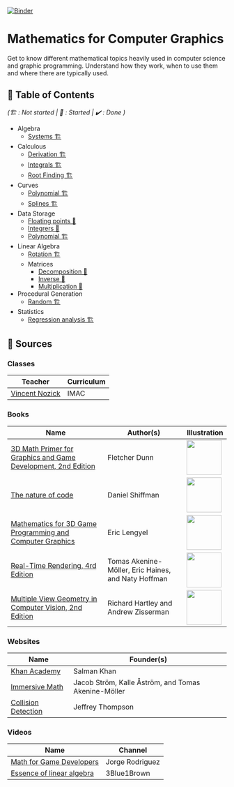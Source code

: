 [![Binder](https://mybinder.org/badge_logo.svg)](https://mybinder.org/v2/gh/learn-computer-graphics/mathematics/master)

# Mathematics for Computer Graphics

Get to know different mathematical topics heavily used in computer science and graphic programming. Understand how they work, when to use them and where there are typically used.

## 🚩 Table of Contents

*(🏗️ : Not started | 📝 : Started | ✔️ : Done )*

* Algebra
  * [Systems 🏗️](https://nbviewer.jupyter.org/github/learn-computer-graphics/mathematics/blob/master/algebra/systems.ipynb)
* Calculous
  * [Derivation 🏗️](https://nbviewer.jupyter.org/github/learn-computer-graphics/mathematics/blob/master/calculous/derivation.ipynb)
  * [Integrals 🏗️](https://nbviewer.jupyter.org/github/learn-computer-graphics/mathematics/blob/master/calculous/integrals.ipynb)
  * [Root Finding 🏗️](https://nbviewer.jupyter.org/github/learn-computer-graphics/mathematics/blob/master/calculous/root-finding.ipynb)
* Curves
  * [Polynomial 🏗️](https://nbviewer.jupyter.org/github/learn-computer-graphics/mathematics/blob/master/curves/polynomial.ipynb)
  * [Splines 🏗️](https://nbviewer.jupyter.org/github/learn-computer-graphics/mathematics/blob/master/curves/splines.ipynb)
* Data Storage
  * [Floating points 📝](https://nbviewer.jupyter.org/github/learn-computer-graphics/mathematics/blob/master/data-storage/floating-points.ipynb)
  * [Integrers 📝](https://nbviewer.jupyter.org/github/learn-computer-graphics/mathematics/blob/master/data-storage/integrers.ipynb)
  * [Polynomial 🏗️](https://nbviewer.jupyter.org/github/learn-computer-graphics/mathematics/blob/master/data-storage/polynomial-evaluation.ipynb)
* Linear Algebra
  * [Rotation 🏗️](https://nbviewer.jupyter.org/github/learn-computer-graphics/mathematics/blob/master/linear-algebra/rotation.ipynb)
  * Matrices
    * [Decomposition 📝](https://nbviewer.jupyter.org/github/learn-computer-graphics/mathematics/blob/master/linear-algebra/matrices/decomposition.ipynb)
    * [Inverse 📝](https://nbviewer.jupyter.org/github/learn-computer-graphics/mathematics/blob/master/linear-algebra/matrices/inverse.ipynb)
    * [Multiplication 📝](https://nbviewer.jupyter.org/github/learn-computer-graphics/mathematics/blob/master/linear-algebra/matrices/multiplication.ipynb)
* Procedural Generation
  * [Random 🏗️](https://nbviewer.jupyter.org/github/learn-computer-graphics/mathematics/blob/master/procedural-generation/random.ipynb)
* Statistics
  * [Regression analysis 🏗️](https://nbviewer.jupyter.org/github/learn-computer-graphics/mathematics/blob/master/statistics/regression-analysis.ipynb)

## 📖 Sources

### Classes

| Teacher | Curriculum
| --- | --- |
| [Vincent Nozick](http://www-igm.univ-mlv.fr/~vnozick/) | IMAC |

### Books

| Name | Author(s) | Illustration |
| --- | --- | --- |
| [3D Math Primer for Graphics and Game Development, 2nd Edition](https://www.crcpress.com/3D-Math-Primer-for-Graphics-and-Game-Development/Dunn/p/book/9781568817231) | Fletcher Dunn | <img width="80" src="https://images.tandf.co.uk/common/jackets/amazon/978156881/9781568817231.jpg"> |
| [The nature of code](https://natureofcode.com/) | Daniel Shiffman | <img width="80" src="https://images-na.ssl-images-amazon.com/images/I/41Xb8qbnVCL._SX258_BO1,204,203,200_.jpg"> |
| [Mathematics for 3D Game Programming and Computer Graphics](https://www.mathfor3dgameprogramming.com/) | Eric Lengyel | <img width="80" src="https://images-na.ssl-images-amazon.com/images/I/61klmJ8tv9L._SX394_BO1,204,203,200_.jpg"> |
| [Real-Time Rendering, 4rd Edition](https://www.realtimerendering.com/) | Tomas Akenine-Möller, Eric Haines, and Naty Hoffman | <img width="80" src="https://www.realtimerendering.com/rtr4_thumb.jpg"> |
| [Multiple View Geometry in Computer Vision, 2nd Edition](https://www.robots.ox.ac.uk/~vgg/hzbook/) | Richard Hartley and Andrew Zisserman | <img width="80" src="https://www.robots.ox.ac.uk/~vgg/hzbook/hzcover2.jpg"> |

### Websites

| Name | Founder(s)
| --- | --- |
| [Khan Academy](https://www.khanacademy.org/profile/guillaumehaerninck/courses) | Salman Khan |
| [Immersive Math](http://immersivemath.com/ila/index.html) | Jacob Ström, Kalle Åström, and Tomas Akenine-Möller |
| [Collision Detection](http://www.jeffreythompson.org/collision-detection/table_of_contents.php) | Jeffrey Thompson |

### Videos

| Name | Channel |
| --- | --- |
| [Math for Game Developers](https://www.youtube.com/watch?v=sKCF8A3XGxQ&list=PLW3Zl3wyJwWOpdhYedlD-yCB7WQoHf-My&index=2&t=9s) | Jorge Rodriguez |
| [Essence of linear algebra](https://www.youtube.com/watch?v=kjBOesZCoqc&list=PL_w8oSr1JpVCZ5pKXHKz6PkjGCbPbSBYv) | 3Blue1Brown |
